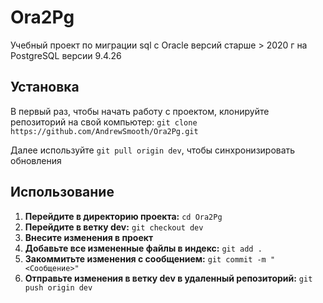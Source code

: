# Ora2Pg
Учебный проект по миграции sql с Oracle версий старше > 2020 г на PostgreSQL версии 9.4.26

## Установка
В первый раз, чтобы начать работу с проектом, клонируйте репозиторий на свой компьютер:
`git clone https://github.com/AndrewSmooth/Ora2Pg.git`

Далее используйте `git pull origin dev`, чтобы синхронизировать обновления

## Использование
1. **Перейдите в директорию проекта:**
```cd Ora2Pg```
2. **Перейдите в ветку dev:**
```git checkout dev```
3. **Внесите изменения в проект**
4. **Добавьте все измененные файлы в индекс:**
```git add .```
5. **Закоммитьте изменения с сообщением:**
```git commit -m "<Сообщение>"```
6. **Отправьте изменения в ветку dev в удаленный репозиторий:**
```git push origin dev```